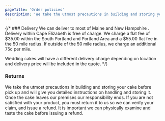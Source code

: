 ```yaml
---
pageTitle: 'Order policies'
description: 'We take the utmost precautions in building and storing your cake before pick up and will give you detailed instructions on handling and storing it.'
---
```


{/* ### Delivery
We can deliver to most of Maine and New Hampshire . Delivery within Cape Elizabeth is free of charge. We charge a flat fee of $35.00 within the South Portland and Portland Area and a $55.00 flat fee in the 50 mile radius. If outside of the 50 mile radius, we charge an additional 75c per mile.

Wedding cakes will have a different delivery charge depending on location and delivery price will be included in the quote. */}

### Returns
We take the utmost precautions in building and storing your cake before pick up and will give you detailed instructions on handling and storing it. Once the cake leaves our premises our responsibility ends. If you are not satisfied with your product, you must return it to us so we can verify your claim, and issue a refund. It is important we can physically examine and taste the cake before issuing a refund.